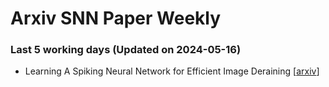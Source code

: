 # Arxiv SNN Paper Weekly


 ### **Last 5 working days (Updated on 2024-05-16)** 


- Learning A Spiking Neural Network for Efficient Image Deraining [[arxiv](https://arxiv.org/abs/2405.06277)]

